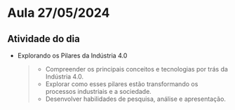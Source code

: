 # Aula 27/05/2024



## Atividade do dia

- Explorando os Pilares da Indústria 4.0
    > - Compreender os principais conceitos e tecnologias por trás da Indústria 4.0.
    > - Explorar como esses pilares estão transformando os processos industriais e a sociedade.
    > - Desenvolver habilidades de pesquisa, análise e apresentação.
